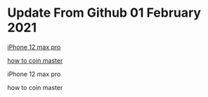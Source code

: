 # Update From Github 01 February 2021

[iPhone 12 max pro](https://apple.breezyclothingco.com)

[how to coin master](https://1coinmasterofficial.blogspot.com)
      
iPhone 12 max pro

how to coin master
